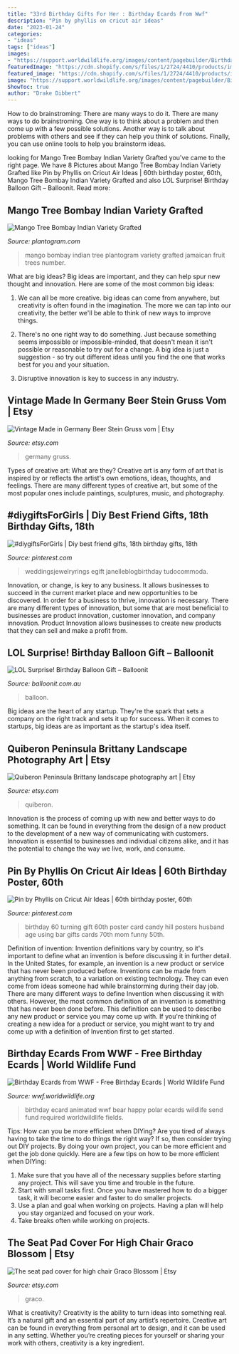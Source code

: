 ```yaml
---
title: "33rd Birthday Gifts For Her : Birthday Ecards From Wwf"
description: "Pin by phyllis on cricut air ideas"
date: "2023-01-24"
categories:
- "ideas"
tags: ["ideas"]
images:
- "https://support.worldwildlife.org/images/content/pagebuilder/BirthdayPolarBear.gif"
featuredImage: "https://cdn.shopify.com/s/files/1/2724/4410/products/image_64c9090f-d86a-4291-adec-bd002221e637_1024x.jpg?v=1628766464"
featured_image: "https://cdn.shopify.com/s/files/1/2724/4410/products/image_64c9090f-d86a-4291-adec-bd002221e637_1024x.jpg?v=1628766464"
image: "https://support.worldwildlife.org/images/content/pagebuilder/BirthdayPolarBear.gif"
ShowToc: true
author: "Drake Dibbert"
---
```



How to do brainstroming: There are many ways to do it.
There are many ways to do brainstroming. One way is to think about a problem and then come up with a few possible solutions. Another way is to talk about problems with others and see if they can help you think of solutions. Finally, you can use online tools to help you brainstorm ideas.

	

		
looking for Mango Tree Bombay Indian Variety Grafted you've came to the right page. We have 8 Pictures about Mango Tree Bombay Indian Variety Grafted like Pin by Phyllis on Cricut Air Ideas | 60th birthday poster, 60th, Mango Tree Bombay Indian Variety Grafted and also LOL Surprise! Birthday Balloon Gift – Balloonit. Read more:
		
    
## Mango Tree Bombay Indian Variety Grafted

<img loading=lazy src="http://plantogram.com/wa-data/public/shop/products/63/05/563/images/573/573.750x0.jpg" onerror="this.onerror=null;this.src='https://tse4.mm.bing.net/th?id=OIP.6jv-AIgbGKJV28CetEd6GgHaLG&amp;pid=15.1';" alt="Mango Tree Bombay Indian Variety Grafted">

_Source: plantogram.com_

>mango bombay indian tree plantogram variety grafted jamaican fruit trees number. 

	

What are big ideas?
Big ideas are important, and they can help spur new thought and innovation. Here are some of the most common big ideas:
1. We can all be more creative. big ideas can come from anywhere, but creativity is often found in the imagination. The more we can tap into our creativity, the better we'll be able to think of new ways to improve things.

2. There's no one right way to do something. Just because something seems impossible or impossible-minded, that doesn't mean it isn't possible or reasonable to try out for a change. A big idea is just a suggestion - so try out different ideas until you find the one that works best for you and your situation.

3. Disruptive innovation is key to success in any industry.

    
## Vintage Made In Germany Beer Stein Gruss Vom | Etsy

<img loading=lazy src="https://i.etsystatic.com/12695955/r/il/340efc/3153283251/il_1140xN.3153283251_m5qt.jpg" onerror="this.onerror=null;this.src='https://tse1.mm.bing.net/th?id=OIP.FQgV85mRRN81q0wHLMdBkgHaJ4&amp;pid=15.1';" alt="Vintage Made in Germany Beer Stein Gruss vom | Etsy">

_Source: etsy.com_

>germany gruss. 

	

Types of creative art: What are they?
Creative art is any form of art that is inspired by or reflects the artist's own emotions, ideas, thoughts, and feelings. There are many different types of creative art, but some of the most popular ones include paintings, sculptures, music, and photography.

    
## #diygiftsForGirls | Diy Best Friend Gifts, 18th Birthday Gifts, 18th

<img loading=lazy src="https://i.pinimg.com/736x/90/b7/ad/90b7ad3a7688eee25f79890f9f9a5acc.jpg" onerror="this.onerror=null;this.src='https://tse3.mm.bing.net/th?id=OIP.lVEV2whJ0NKBQAu7_tJXIgHaJ3&amp;pid=15.1';" alt="#diygiftsForGirls | Diy best friend gifts, 18th birthday gifts, 18th">

_Source: pinterest.com_

>weddingsjewelryrings egift janelleblogbirthday tudocommoda. 

	

Innovation, or change, is key to any business. It allows businesses to succeed in the current market place and new opportunities to be discovered. In order for a business to thrive, innovation is necessary. There are many different types of innovation, but some that are most beneficial to businesses are product innovation, customer innovation, and company innovation. Product Innovation allows businesses to create new products that they can sell and make a profit from.

    
## LOL Surprise! Birthday Balloon Gift – Balloonit

<img loading=lazy src="https://cdn.shopify.com/s/files/1/2724/4410/products/image_64c9090f-d86a-4291-adec-bd002221e637_1024x.jpg?v=1628766464" onerror="this.onerror=null;this.src='https://tse1.mm.bing.net/th?id=OIP.9t34aL1jKnJWjf-EMcfWEQHaNM&amp;pid=15.1';" alt="LOL Surprise! Birthday Balloon Gift – Balloonit">

_Source: balloonit.com.au_

>balloon. 

	

Big ideas are the heart of any startup. They're the spark that sets a company on the right track and sets it up for success. When it comes to startups, big ideas are as important as the startup's idea itself. 

    
## Quiberon Peninsula Brittany Landscape Photography Art | Etsy

<img loading=lazy src="https://i.etsystatic.com/27227054/r/il/1958ad/2835854748/il_1588xN.2835854748_n87w.jpg" onerror="this.onerror=null;this.src='https://tse1.mm.bing.net/th?id=OIP.4qxLWz16Weqv28fceokkhQHaLG&amp;pid=15.1';" alt="Quiberon Peninsula Brittany landscape photography art | Etsy">

_Source: etsy.com_

>quiberon. 

	

Innovation is the process of coming up with new and better ways to do something. It can be found in everything from the design of a new product to the development of a new way of communicating with customers. Innovation is essential to businesses and individual citizens alike, and it has the potential to change the way we live, work, and consume.

    
## Pin By Phyllis On Cricut Air Ideas | 60th Birthday Poster, 60th

<img loading=lazy src="https://i.pinimg.com/736x/df/51/c0/df51c06bed2f4462ce7004dc09037a56--cricut-explore-project-ideas.jpg" onerror="this.onerror=null;this.src='https://tse4.mm.bing.net/th?id=OIP.NuIbDpdFoTnhWHh2kU26MAHaJ4&amp;pid=15.1';" alt="Pin by Phyllis on Cricut Air Ideas | 60th birthday poster, 60th">

_Source: pinterest.com_

>birthday 60 turning gift 60th poster card candy hill posters husband age using bar gifts cards 70th mom funny 50th. 

	

Definition of invention:
Invention definitions vary by country, so it's important to define what an invention is before discussing it in further detail. In the United States, for example, an invention is a new product or service that has never been produced before. Inventions can be made from anything from scratch, to a variation on existing technology. They can even come from ideas someone had while brainstorming during their day job.
There are many different ways to define Invention when discussing it with others. However, the most common definition of an invention is something that has never been done before. This definition can be used to describe any new product or service you may come up with. If you're thinking of creating a new idea for a product or service, you might want to try and come up with a definition of Invention first to get started.

    
## Birthday Ecards From WWF - Free Birthday Ecards | World Wildlife Fund

<img loading=lazy src="https://support.worldwildlife.org/images/content/pagebuilder/BirthdayPolarBear.gif" onerror="this.onerror=null;this.src='https://tse3.mm.bing.net/th?id=OIP.CAHaGGDxLEHLFs7qjgSiVQAAAA&amp;pid=15.1';" alt="Birthday Ecards from WWF - Free Birthday Ecards | World Wildlife Fund">

_Source: wwf.worldwildlife.org_

>birthday ecard animated wwf bear happy polar ecards wildlife send fund required worldwildlife fields. 

	

Tips: How can you be more efficient when DIYing?
Are you tired of always having to take the time to do things the right way? If so, then consider trying out DIY projects. By doing your own project, you can be more efficient and get the job done quickly. Here are a few tips on how to be more efficient when DIYing: 
1. Make sure that you have all of the necessary supplies before starting any project. This will save you time and trouble in the future.
2. Start with small tasks first. Once you have mastered how to do a bigger task, it will become easier and faster to do smaller projects. 
3. Use a plan and goal when working on projects. Having a plan will help you stay organized and focused on your work. 
4. Take breaks often while working on projects.

    
## The Seat Pad Cover For High Chair Graco Blossom | Etsy

<img loading=lazy src="https://i.etsystatic.com/16916222/r/il/5bc579/2630654387/il_fullxfull.2630654387_3cc2.jpg" onerror="this.onerror=null;this.src='https://tse1.mm.bing.net/th?id=OIP.0CKUBxjWTg7xe6-ejuIw0QHaLH&amp;pid=15.1';" alt="The seat pad cover for high chair Graco Blossom | Etsy">

_Source: etsy.com_

>graco. 

	

What is creativity?
Creativity is the ability to turn ideas into something real. It’s a natural gift and an essential part of any artist’s repertoire. Creative art can be found in everything from personal art to design, and it can be used in any setting. Whether you’re creating pieces for yourself or sharing your work with others, creativity is a key ingredient.

